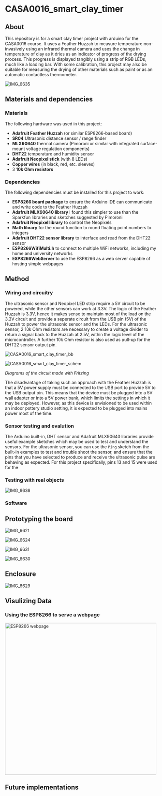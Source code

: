# CASA0016_smart_clay_timer
## About
This repository is for a smart clay timer project with arduino for the CASA0016 course. It uses a Feather Huzzah to measure temperature non-invasively using an infrared thermal camera and uses the change in temperature of clay as it dries as an indicator of progress of the drying process. This progress is displayed tangibly using a strip of RGB LEDs, much like a loading bar. With some calibration, this project may also be suitable for measuring the drying of other materials such as paint or as an automatic contactless thermometer.

![IMG_6635](https://github.com/ethmacc/CASA0016_smart_clay_timer/assets/60006290/8892c229-0019-418b-b67e-2db27e8d7fab)

## Materials and dependencies
### Materials
The following hardware was used in this project:
- **Adafruit Feather Huzzah** (or similar ESP8266-based board)
- **SR04** Ultrasonic distance sensor / range finder
- **MLX90640** thermal camera (Pimoroni or similar with integrated surface-mount voltage regulation components)
- **DHT22** temperature and humidity sensor
- **Adafruit Neopixel stick** (with 8 LEDs)
- **Copper wires** (in black, red, etc. sleeves)
- 3 **10k Ohm resistors**

### Dependencies
The following dependencies must be installed for this project to work:
- **ESP8266 board package** to ensure the Arduino IDE can communicate and write code to the Feather Huzzah
- **Adafruit MLX90640 library** I found this simpler to use than the Sparkfun libraries and sketches suggested by Pimoroni 
- **Adafruit Neopixel library** to control the Neopixels
- **Math library** for the round function to round floating point numbers to integers
- **Adafruit DHT22 sensor library** to interface and read from the DHT22 sensor
- **ESP8266WifiMulti.h** to connect to multiple WiFi networks, including my home and university networks
- **ESP8266WebServer** to use the ESP8266 as a web server capable of hosting simple webpages

## Method
### Wiring and circuitry
The ultrasonic sensor and Neopixel LED strip require a 5V circuit to be powered, while the other sensors can work at 3.3V. The logic of the Feather Huzzah is 3.3V, hence it makes sense to maintain most of the load on the 3.3V circuit and provide a seperate circuit from the USB pin (5V) of the Huzzah to power the ultrasonic sensor and the LEDs. For the ultrasonic sensor, 2 10k Ohm resistors are necessary to create a voltage divider to return a signal back to the Huzzah at 2.5V, within the logic level of the microcontroller. A further 10k Ohm resistor is also used as pull-up for the DHT22 sensor output pin.

![CASA0016_smart_clay_timer_bb](https://github.com/ethmacc/CASA0016_smart_clay_timer/assets/60006290/426314c8-7e47-4111-8254-98b834e040ec)

![CASA0016_smart_clay_timer_schem](https://github.com/ethmacc/CASA0016_smart_clay_timer/assets/60006290/63205188-b591-4609-833f-8ae326127e08)

_Diagrams of the circuit made with Fritzing_

The disadvantage of taking such an approach with the Feather Huzzah is that a 5V power supply must be connected to the USB port to provide 5V to the USB output pin. This means that the device must be plugged into a 5V wall adapter or into a 5V power bank, which limits the settings in which it may be deployed. However, as this device is envisioned to be used within an indoor pottery studio setting, it is expected to be plugged into mains power most of the time.

### Sensor testing and evalution
The Arduino built-in, DHT sensor and Adafruit MLX90640 libraries provide useful example sketches which may be used to test and understand the sensors. For the ultrasonic sensor, you can use the ```Ping``` sketch from the built-in examples to test and trouble shoot the sensor, and ensure that the pins that you have selected to produce and receive the ultrasonic pulse are behaving as expected. For this project specifically, pins 13 and 15 were used for the 

### Testing with real objects

![IMG_6636](https://github.com/ethmacc/CASA0016_smart_clay_timer/assets/60006290/5c0705c4-bb31-4a7b-be17-ee3b48bb2714)

### Software

## Prototyping the board

![IMG_6621](https://github.com/ethmacc/CASA0016_smart_clay_timer/assets/60006290/c670622b-afc2-4fd6-87d4-5d68f26da965)

![IMG_6624](https://github.com/ethmacc/CASA0016_smart_clay_timer/assets/60006290/45e6d16f-c744-4ba2-8627-0867a37a305b)

![IMG_6631](https://github.com/ethmacc/CASA0016_smart_clay_timer/assets/60006290/542c5e1c-0caa-4eaf-976d-3aee22248199)

![IMG_6630](https://github.com/ethmacc/CASA0016_smart_clay_timer/assets/60006290/c246ca08-078d-48ed-b230-d804779aac5a)

## Enclosure

![IMG_6629](https://github.com/ethmacc/CASA0016_smart_clay_timer/assets/60006290/1e3b3046-d373-4fd8-bcec-70253299c321)

## Visulizing Data

### Using the ESP8266 to serve a webpage

<img height="500" alt="ESP8266 webpage" src="https://github.com/ethmacc/CASA0016_smart_clay_timer/assets/60006290/51db1c8b-e9ad-4b48-aa8c-53d2612b09ee">

## Future implementations


